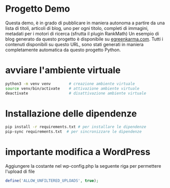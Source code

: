 # Progetto Demo

Questa demo, è in grado di pubblicare in maniera autonoma a partire da una lista di titoli, articoli di blog, uno per ogni titolo, completi di immagini, metadati per i motori di ricerca (sfrutta il plugin RankMath)
Un esempio di blog generato da questo progetto è disponibile su [egreenkarma.com](https://egreenkarma.com/). 
Tutti i contenuti disponibili su questo URL, sono stati generati in maniera completamente automatica da questo progetto Python.


# avviare l'ambiente virtuale
```bash
python3 -m venv venv        # creazione ambiente virtuale
source venv/bin/activate    # attivazione ambiente virtuale
deactivate                  # disattivazione ambiente virtuale
```

# Installazione delle dipendenze
```bash
pip install -r requirements.txt # per installare le dipendenze
pip-sync requirements.txt  # per sincronizzare le dipendenze
```

# importante modifica a WordPress
Aggiungere la costante nel wp-config.php la seguente riga per permettere l'upload di file
````php
define('ALLOW_UNFILTERED_UPLOADS', true);
````
